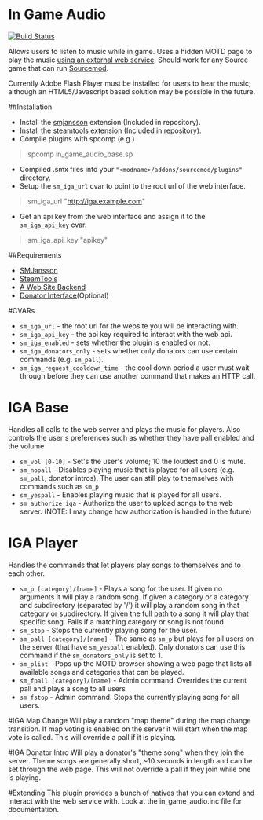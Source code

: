 # In Game Audio
[![Build Status](https://travis-ci.org/CrimsonTautology/sm_map_votes.png?branch=master)](https://travis-ci.org/CrimsonTautology/sm_map_votes)

Allows users to listen to music while in game.  Uses a hidden MOTD page to play the music [using an external web service](http://iga.crimsontautology.com).  Should work for any Source game that can run [Sourcemod](http://www.sourcemod.net).

Currently Adobe Flash Player must be installed for users to hear the music; although an HTML5/Javascript based solution may be possible in the future.

##Installation
* Install the [smjansson](https://forums.alliedmods.net/showthread.php?t=184604) extension (Included in repository).
* Install the [steamtools](https://forums.alliedmods.net/showthread.php?t=129763) extension (Included in repository).
* Compile plugins with spcomp (e.g.)
> spcomp in_game_audio_base.sp
* Compiled .smx files into your `"<modname>/addons/sourcemod/plugins"` directory.
* Setup the `sm_iga_url` cvar to point to the root url of the web interface.  
> sm_iga_url "http://iga.example.com"
* Get an api key from the web interface and assign it to the `sm_iga_api_key` cvar.  
> sm_iga_api_key "apikey"

    

##Requirements
* [SMJansson](https://forums.alliedmods.net/showthread.php?t=184604)
* [SteamTools](https://forums.alliedmods.net/showthread.php?t=129763)
* [A Web Site Backend](https://github.com/CrimsonTautology/in_game_audio)
* [Donator Interface](https://forums.alliedmods.net/showthread.php?t=145542)(Optional)

#CVARs

* `sm_iga_url` - the root url for the website you will be interacting with.
* `sm_iga_api_key` - the api key required to interact with the web api.
* `sm_iga_enabled` - sets whether the plugin is enabled or not.
* `sm_iga_donators_only` - sets whether only donators can use certain commands (e.g. `sm_pall`).
* `sm_iga_request_cooldown_time` - the cool down period a user must wait through before they can use another command that makes an HTTP call.

# IGA Base
Handles all calls to the web server and plays the music for players.  Also controls the user's preferences such as whether they have pall enabled and the volume

* `sm_vol [0-10]` - Set's the user's volume; 10 the loudest and 0 is mute.
* `sm_nopall` - Disables playing music that is played for all users (e.g. `sm_pall`, donator intros).  The user can still play to themselves with commands such as `sm_p`
* `sm_yespall` - Enables playing music that is played for all users.
* `sm_authorize_iga` - Authorize the user to upload songs to the web server. (NOTE: I may change how authorization is handled in the future)

# IGA Player
Handles the commands that let players play songs to themselves and to each other.

* `sm_p [category]/[name]` - Plays a song for the user. If given no arguments it will play a random song.  If given a category or a category and subdirectory (separated by '/') it will play a random song in that category or subdirectory.  If given the full path to a song it will play that specific song.  Fails if a matching category or song is not found.
* `sm_stop` - Stops the currently playing song for the user.
* `sm_pall [category]/[name]` - The same as `sm_p` but plays for all users on the server (that have `sm_yespall` enabled).  Only donators can use this command if the `sm_donators_only` is set to 1.
* `sm_plist` - Pops up the MOTD browser showing a web page that lists all available songs and categories that can be played.
* `sm_fpall [category]/[name]` - Admin command. Overrides the current pall and plays a song to all users
* `sm_fstop` - Admin command. Stops the currently playing song for all users.

#IGA Map Change
Will play a random "map theme" during the map change transition.  If map voting is enabled on the server it will start when the map vote is called. This will override a pall if it is playing.

#IGA Donator Intro
Will play a donator's "theme song" when they join the server.  Theme songs are generally short, ~10 seconds in length and can be set through the web page.  This will not override a pall if they join while one is playing.

#Extending
This plugin provides a bunch of natives that you can extend and interact with the web service with. Look at the in_game_audio.inc file for documentation.

